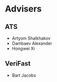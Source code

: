 # Advisers

## ATS

* Artyom Shalkhakov
* Dambaev Alexander
* Hongwei Xi

## VeriFast

* Bart Jacobs
